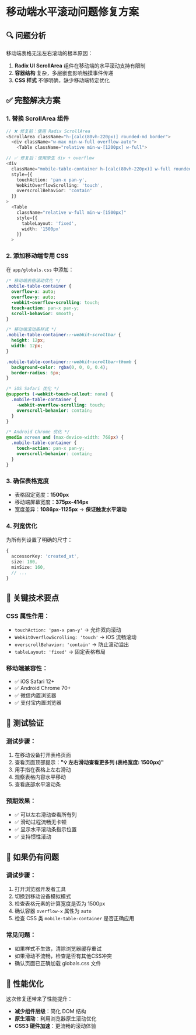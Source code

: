 # 移动端水平滚动问题修复方案

## 🔍 问题分析

移动端表格无法左右滚动的根本原因：

1. **Radix UI ScrollArea** 组件在移动端的水平滚动支持有限制
2. **容器结构** 复杂，多层嵌套影响触摸事件传递
3. **CSS 样式** 不够明确，缺少移动端特定优化

## ✅ 完整解决方案

### 1. **替换 ScrollArea 组件**

```typescript
// ❌ 修复前：使用 Radix ScrollArea
<ScrollArea className="h-[calc(80vh-220px)] rounded-md border">
  <div className="w-max min-w-full overflow-auto">
    <Table className="relative min-w-[1200px] w-full">

// ✅ 修复后：使用原生 div + overflow
<div
  className="mobile-table-container h-[calc(80vh-220px)] w-full rounded-md border overflow-auto"
  style={{
    touchAction: 'pan-x pan-y',
    WebkitOverflowScrolling: 'touch',
    overscrollBehavior: 'contain'
  }}
>
  <Table
    className="relative w-full min-w-[1500px]"
    style={{
      tableLayout: 'fixed',
      width: '1500px'
    }}
  >
```

### 2. **添加移动端专用 CSS**

在 `app/globals.css` 中添加：

```css
/* 移动端表格滚动优化 */
.mobile-table-container {
  overflow-x: auto;
  overflow-y: auto;
  -webkit-overflow-scrolling: touch;
  touch-action: pan-x pan-y;
  scroll-behavior: smooth;
}

/* 移动端滚动条样式 */
.mobile-table-container::-webkit-scrollbar {
  height: 12px;
  width: 12px;
}

.mobile-table-container::-webkit-scrollbar-thumb {
  background-color: rgba(0, 0, 0, 0.4);
  border-radius: 6px;
}

/* iOS Safari 优化 */
@supports (-webkit-touch-callout: none) {
  .mobile-table-container {
    -webkit-overflow-scrolling: touch;
    overscroll-behavior: contain;
  }
}

/* Android Chrome 优化 */
@media screen and (max-device-width: 768px) {
  .mobile-table-container {
    touch-action: pan-x pan-y;
    overscroll-behavior: contain;
  }
}
```

### 3. **确保表格宽度**

- 表格固定宽度：**1500px**
- 移动端屏幕宽度：**375px-414px**
- 宽度差异：**1086px-1125px** → **保证触发水平滚动**

### 4. **列宽优化**

为所有列设置了明确的尺寸：

```typescript
{
  accessorKey: 'created_at',
  size: 180,
  minSize: 160,
  // ...
}
```

## 🎯 关键技术要点

### **CSS 属性作用**：

- `touchAction: 'pan-x pan-y'` → 允许双向滚动
- `WebkitOverflowScrolling: 'touch'` → iOS 流畅滚动
- `overscrollBehavior: 'contain'` → 防止滚动溢出
- `tableLayout: 'fixed'` → 固定表格布局

### **移动端兼容性**：

- ✅ iOS Safari 12+
- ✅ Android Chrome 70+
- ✅ 微信内置浏览器
- ✅ 支付宝内置浏览器

## 📱 测试验证

### **测试步骤**：

1. 在移动设备打开表格页面
2. 查看页面顶部提示：**"💡 左右滑动查看更多列 (表格宽度: 1500px)"**
3. 用手指在表格上左右滑动
4. 观察表格内容水平移动
5. 查看底部水平滚动条

### **预期效果**：

- ✅ 可以左右滑动查看所有列
- ✅ 滑动过程流畅无卡顿
- ✅ 显示水平滚动条指示位置
- ✅ 支持惯性滚动

## 🔧 如果仍有问题

### **调试步骤**：

1. 打开浏览器开发者工具
2. 切换到移动设备模拟模式
3. 检查表格元素的计算宽度是否为 1500px
4. 确认容器 `overflow-x` 属性为 `auto`
5. 检查 CSS 类 `mobile-table-container` 是否正确应用

### **常见问题**：

- 如果样式不生效，清除浏览器缓存重试
- 如果滑动不流畅，检查是否有其他CSS冲突
- 确认页面已正确加载 globals.css 文件

## 🚀 性能优化

这次修复还带来了性能提升：

- **减少组件层级**：简化 DOM 结构
- **原生滚动**：利用浏览器原生滚动优化
- **CSS3 硬件加速**：更流畅的滚动体验
